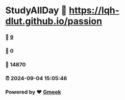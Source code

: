 # StudyAllDay :link: https://lqh-dlut.github.io/passion 
### :page_facing_up: [9](https://lqh-dlut.github.io/passion/tag.html) 
### :speech_balloon: 0 
### :hibiscus: 14870 
### :alarm_clock: 2024-09-04 15:05:46 
### Powered by :heart: [Gmeek](https://github.com/Meekdai/Gmeek)
